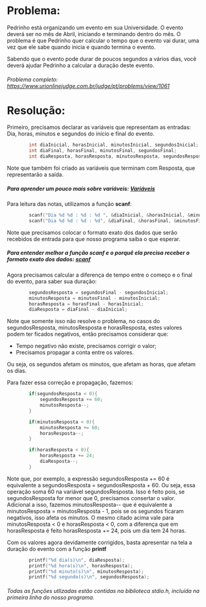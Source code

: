 # Problema:

Pedrinho está organizando um evento em sua Universidade. O evento deverá ser no mês de Abril, iniciando e terminando dentro do mês. O problema é que Pedrinho quer calcular o tempo que o evento vai durar, uma vez que ele sabe quando inicia e quando termina o evento.

Sabendo que o evento pode durar de poucos segundos a vários dias, você deverá ajudar Pedrinho a calcular a duração deste evento.

###### Problema completo: https://www.urionlinejudge.com.br/judge/pt/problems/view/1061

# Resolução:

Primeiro, precisamos declarar as variáveis que representam as entradas: Dia, horas, minutos e segundos do início e final do evento.
```c
        int diaInicial, horasInicial, minutosInicial, segundosInicial;
        int diaFinal, horasFinal, minutosFinal, segundosFinal;
        int diaResposta, horasResposta, minutosResposta, segundosResposta;
```
Note que também foi criado as variáveis que terminam com Resposta, que representarão a saída.

##### Para aprender um pouco mais sobre variáveis: [Variáveis](http://linguagemc.com.br/variaveis-em-linguagem-c/)

Para leitura das notas, utilizamos a função **scanf**:
```c
        scanf("Dia %d %d : %d : %d ", &diaInicial, &horasInicial, &minutosInicial, &segundosInicial);
        scanf("Dia %d %d : %d : %d", &diaFinal, &horasFinal, &minutosFinal, &segundosFinal);
```
Note que precisamos colocar o formato exato dos dados que serão recebidos de entrada para que nosso programa saiba o que esperar.

##### Para entender melhor a função scanf e o porquê ela precisa receber o formato exato dos dados: [scanf](https://www.tutorialspoint.com/c_standard_library/c_function_scanf.htm)

Agora precisamos calcular a diferença de tempo entre o começo e o final do evento, para saber sua duração:
```c
        segundosResposta = segundosFinal - segundosInicial;
        minutosResposta = minutosFinal - minutosInicial;
        horasResposta = horasFinal - horasInicial;
        diaResposta = diaFinal - diaInicial;
```
Note que somente isso não resolve o problema, no casos do segundosResposta, minutosResposta e horasResposta, estes valores podem ter ficados negativos, então precisamos considerar que: 
- Tempo negativo não existe, precisamos corrigir o valor;
- Precisamos propagar a conta entre os valores.

Ou seja, os segundos afetam os minutos, que afetam as horas, que afetam os dias.

Para fazer essa correção e propagação, fazemos:

```c
        if(segundosResposta < 0){
            segundosResposta += 60;
            minutosResposta--;
        }

        if(minutosResposta < 0){
            minutosResposta += 60;
            horasResposta--;
        }

        if(horasResposta < 0){
            horasResposta += 24;
            diaResposta--;
        }
```

Note que, por exemplo, a expressão segundosResposta += 60 é equivalente a segundosResposta = segundosResposta + 60. Ou seja, essa operação soma 60 na variável segundosResposta. Isso é feito pois, se segundosResposta for menor que 0, precisamos consertar o valor. Adicional a isso, fazemos minutosResposta-- que é equivalente a minutosResposta = minutosResposta - 1, pois se os segundos ficaram negativos, isso afeta os minutos. 
O mesmo citado acima vale para minutosResposta < 0 e horasResposta < 0, com a diferença que em horasResposta é feito horasResposta += 24, pois um dia tem 24 horas.

Com os valores agora devidamente corrigidos, basta apresentar na tela a duração do evento com a função **printf**
```c
        printf("%d dia(s)\n", diaResposta);
        printf("%d hora(s)\n", horasResposta);
        printf("%d minuto(s)\n", minutosResposta);
        printf("%d segundo(s)\n", segundosResposta);
```

###### Todas as funções utlizadas estão contidas na biblioteca stdio.h, incluída na primeira linha do nosso programa.
